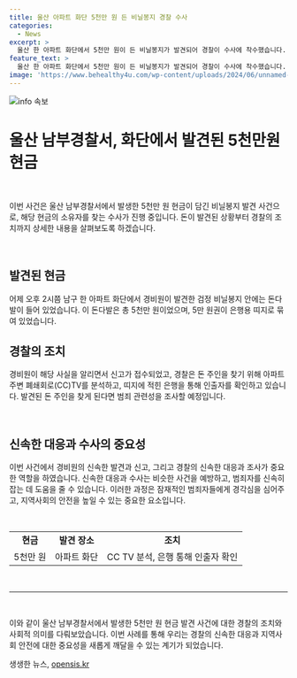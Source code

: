 ```yaml
---
title: 울산 아파트 화단 5천만 원 든 비닐봉지 경찰 수사
categories:
  - News
excerpt: >
  울산 한 아파트 화단에서 5천만 원이 든 비닐봉지가 발견되어 경찰이 수사에 착수했습니다. 경비원이 돈다발을 발견하고 주민 회장이 신고했는데, 돈은 5만 원권이 띠지로 묶여 있었습니다. 경찰은 CCTV 분석과 은행을 통한 확인작업을 진행하며, 돈 주인을 찾게 되면 범죄 관련성을 조사할 예정입니다.
feature_text: >
  울산 한 아파트 화단에서 5천만 원이 든 비닐봉지가 발견되어 경찰이 수사에 착수했습니다. 경비원이 돈다발을 발견하고 주민 회장이 신고했는데, 돈은 5만 원권이 띠지로 묶여 있었습니다. 경찰은 CCTV 분석과 은행을 통한 확인작업을 진행하며, 돈 주인을 찾게 되면 범죄 관련성을 조사할 예정입니다.
image: 'https://www.behealthy4u.com/wp-content/uploads/2024/06/unnamed-file.png'
---
```


<p><img src="https://www.behealthy4u.com/wp-content/uploads/2024/06/unnamed-file.png" alt="info 속보" /></p>

<h1 data-ke-size="size26">울산 남부경찰서, 화단에서 발견된 5천만원 현금</h1>

<p data-ke-size="size16">&nbsp;</p>

<p>이번 사건은 울산 남부경찰서에서 발생한 5천만 원 현금이 담긴 비닐봉지 발견 사건으로, 해당 현금의 소유자를 찾는 수사가 진행 중입니다. 돈이 발견된 상황부터 경찰의 조치까지 상세한 내용을 살펴보도록 하겠습니다.</p>

<p data-ke-size="size16">&nbsp;</p>

<h2 data-ke-size="size26">발견된 현금</h2>

<p data-ke-size="size16">어제 오후 2시쯤 남구 한 아파트 화단에서 경비원이 발견한 검정 비닐봉지 안에는 돈다발이 들어 있었습니다. 이 돈다발은 총 5천만 원이었으며, 5만 원권이 은행용 띠지로 묶여 있었습니다.</p>

<h2 data-ke-size="size26">경찰의 조치</h2>

<p data-ke-size="size16">경비원이 해당 사실을 알리면서 신고가 접수되었고, 경찰은 돈 주인을 찾기 위해 아파트 주변 폐쇄회로(CC)TV를 분석하고, 띠지에 적힌 은행을 통해 인출자를 확인하고 있습니다. 발견된 돈 주인을 찾게 된다면 범죄 관련성을 조사할 예정입니다.</p>

<p data-ke-size="size16">&nbsp;</p>

<h2 data-ke-size="size26">신속한 대응과 수사의 중요성</h2>

<p data-ke-size="size16">이번 사건에서 경비원의 신속한 발견과 신고, 그리고 경찰의 신속한 대응과 조사가 중요한 역할을 하였습니다. 신속한 대응과 수사는 비슷한 사건을 예방하고, 범죄자를 신속히 잡는 데 도움을 줄 수 있습니다. 이러한 과정은 잠재적인 범죄자들에게 경각심을 심어주고, 지역사회의 안전을 높일 수 있는 중요한 요소입니다.</p>

<p data-ke-size="size16">&nbsp;</p>

<table>
  <tbody>
    <tr>
      <td style="text-align: center; height: 17px;"><b>현금</b></td>
      <td style="text-align: center; height: 17px;"><b>발견 장소</b></td>
      <td style="text-align: center; height: 17px;"><b>조치</b></td>
    </tr>
    <tr>
      <td style="text-align: center; height: 17px;">5천만 원</td>
      <td style="text-align: center; height: 17px;">아파트 화단</td>
      <td style="text-align: center; height: 17px;">CC TV 분석, 은행 통해 인출자 확인</td>
    </tr>
  </tbody>
</table>

<p data-ke-size="size16">&nbsp;</p>

<hr>

<p data-ke-size="size16">&nbsp;</p>

<p>이와 같이 울산 남부경찰서에서 발생한 5천만 원 현금 발견 사건에 대한 경찰의 조치와 사회적 의미를 다뤄보았습니다. 이번 사례를 통해 우리는 경찰의 신속한 대응과 지역사회 안전에 대한 중요성을 새롭게 깨달을 수 있는 계기가 되었습니다.</p>
생생한 뉴스, <a href="https://opensis.kr" rel="dofollow">opensis.kr</a>


